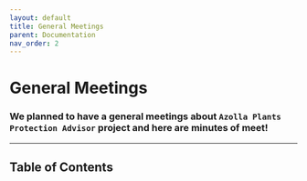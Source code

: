 ```yaml
---
layout: default
title: General Meetings
parent: Documentation
nav_order: 2
---
```

# General Meetings
### We planned to have a general meetings about `Azolla Plants Protection Advisor` project and here are minutes of meet!
---

## Table of Contents
